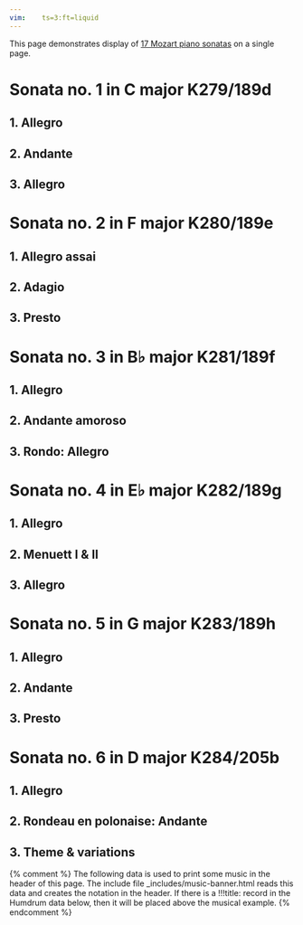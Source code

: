 ```yaml
---
vim:	ts=3:ft=liquid
---
```


<style>
li.tag-h2 {
	display: block;
	padding-top: 0px;
	margin-top: 0px;
	margin-left: 10px;
}

nav {
	overflow: scroll;
	position: relative;
	text-align: left;
	top: 20px;
}

footer {
	display: none;
}

html {
	width-min: 1060px;
}

section {
	/* margin-top: -375px !important; */
	top: -675px;
}

section h1, section h2 {
	display: none;
}
</style>

This page demonstrates display of <a target="_blank"
href="https://github.com/craigsapp/mozart-piano-sonatas">17 Mozart piano
sonatas</a> on a single page.  

<script type="text/x-humdrum" id="viewer"></script>

# Sonata no. 1 in C major K279/189d #
## 1. Allegro ##
<script type="text/x-humdrum" id="sonata01-1">{% include_relative kern/sonata01-1.krn -%}</script>
## 2. Andante ##
<script type="text/x-humdrum" id="sonata01-2">{% include_relative kern/sonata01-2.krn -%}</script>
## 3. Allegro ##
<script type="text/x-humdrum" id="sonata01-3">{% include_relative kern/sonata01-3.krn -%}</script>

# Sonata no. 2 in F major K280/189e #
## 1. Allegro assai ##
<script type="text/x-humdrum" id="sonata02-1">{% include_relative kern/sonata02-1.krn -%}</script>
## 2. Adagio ##
<script type="text/x-humdrum" id="sonata02-2">{% include_relative kern/sonata02-2.krn -%}</script>
## 3. Presto ##
<script type="text/x-humdrum" id="sonata02-3">{% include_relative kern/sonata02-3.krn -%}</script>

# Sonata no. 3 in B&#x266D; major K281/189f #
## 1. Allegro ##
<script type="text/x-humdrum" id="sonata03-1">{% include_relative kern/sonata03-1.krn -%}</script>
## 2. Andante amoroso ##
<script type="text/x-humdrum" id="sonata03-2">{% include_relative kern/sonata03-2.krn -%}</script>
## 3. Rondo: Allegro ##
<script type="text/x-humdrum" id="sonata03-3">{% include_relative kern/sonata03-3.krn -%}</script>

# Sonata no. 4 in E&#x266D; major K282/189g #
## 1. Allegro ##
<script type="text/x-humdrum" id="sonata04-1">{% include_relative kern/sonata04-1.krn -%}</script>
## 2. Menuett I & II ##
<script type="text/x-humdrum" id="sonata04-2">{% include_relative kern/sonata04-2.krn -%}</script>
## 3. Allegro ##
<script type="text/x-humdrum" id="sonata04-3">{% include_relative kern/sonata04-3.krn -%}</script>

# Sonata no. 5 in G major K283/189h #
## 1. Allegro ##
<script type="text/x-humdrum" id="sonata05-1">{% include_relative kern/sonata05-1.krn -%}</script>
## 2. Andante ##
<script type="text/x-humdrum" id="sonata05-2">{% include_relative kern/sonata05-2.krn -%}</script>
## 3. Presto ##
<script type="text/x-humdrum" id="sonata05-3">{% include_relative kern/sonata05-3.krn -%}</script>

# Sonata no. 6 in D major K284/205b #
## 1. Allegro ##
<script type="text/x-humdrum" id="sonata06-1">{% include_relative kern/sonata06-1.krn -%}</script>
## 2. Rondeau en polonaise: Andante ##
<script type="text/x-humdrum" id="sonata06-2">{% include_relative kern/sonata06-2.krn -%}</script>
## 3. Theme & variations ##
<script type="text/x-humdrum" id="sonata06-3a">{% include_relative kern/sonata06-3a.krn -%}</script>
<script type="text/x-humdrum" id="sonata06-3b">{% include_relative kern/sonata06-3b.krn -%}</script>
<script type="text/x-humdrum" id="sonata06-3c">{% include_relative kern/sonata06-3c.krn -%}</script>
<script type="text/x-humdrum" id="sonata06-3d">{% include_relative kern/sonata06-3d.krn -%}</script>
<script type="text/x-humdrum" id="sonata06-3e">{% include_relative kern/sonata06-3e.krn -%}</script>
<script type="text/x-humdrum" id="sonata06-3f">{% include_relative kern/sonata06-3f.krn -%}</script>
<script type="text/x-humdrum" id="sonata06-3g">{% include_relative kern/sonata06-3g.krn -%}</script>
<script type="text/x-humdrum" id="sonata06-3h">{% include_relative kern/sonata06-3h.krn -%}</script>
<script type="text/x-humdrum" id="sonata06-3i">{% include_relative kern/sonata06-3i.krn -%}</script>
<script type="text/x-humdrum" id="sonata06-3j">{% include_relative kern/sonata06-3j.krn -%}</script>
<script type="text/x-humdrum" id="sonata06-3k">{% include_relative kern/sonata06-3k.krn -%}</script>
<script type="text/x-humdrum" id="sonata06-3l">{% include_relative kern/sonata06-3l.krn -%}</script>
<script type="text/x-humdrum" id="sonata06-3m">{% include_relative kern/sonata06-3m.krn -%}</script>



<script type="text/x-humdrum" id="sonata07-1">{% include_relative kern/sonata07-1.krn -%}</script>
<script type="text/x-humdrum" id="sonata07-2">{% include_relative kern/sonata07-2.krn -%}</script>
<script type="text/x-humdrum" id="sonata07-3">{% include_relative kern/sonata07-3.krn -%}</script>

<script type="text/x-humdrum" id="sonata08-1">{% include_relative kern/sonata08-1.krn -%}</script>
<script type="text/x-humdrum" id="sonata08-2">{% include_relative kern/sonata08-2.krn -%}</script>
<script type="text/x-humdrum" id="sonata08-3">{% include_relative kern/sonata08-3.krn -%}</script>

<script type="text/x-humdrum" id="sonata09-1">{% include_relative kern/sonata09-1.krn -%}</script>
<script type="text/x-humdrum" id="sonata09-2">{% include_relative kern/sonata09-2.krn -%}</script>
<script type="text/x-humdrum" id="sonata09-3">{% include_relative kern/sonata09-3.krn -%}</script>

<script type="text/x-humdrum" id="sonata10-1">{% include_relative kern/sonata10-1.krn -%}</script>
<script type="text/x-humdrum" id="sonata10-2">{% include_relative kern/sonata10-2.krn -%}</script>
<script type="text/x-humdrum" id="sonata10-3">{% include_relative kern/sonata10-3.krn -%}</script>

<script type="text/x-humdrum" id="sonata11-1a">{% include_relative kern/sonata11-1a.krn -%}</script>
<script type="text/x-humdrum" id="sonata11-1b">{% include_relative kern/sonata11-1b.krn -%}</script>
<script type="text/x-humdrum" id="sonata11-1c">{% include_relative kern/sonata11-1c.krn -%}</script>
<script type="text/x-humdrum" id="sonata11-1d">{% include_relative kern/sonata11-1d.krn -%}</script>
<script type="text/x-humdrum" id="sonata11-1e">{% include_relative kern/sonata11-1e.krn -%}</script>
<script type="text/x-humdrum" id="sonata11-1f">{% include_relative kern/sonata11-1f.krn -%}</script>
<script type="text/x-humdrum" id="sonata11-1g">{% include_relative kern/sonata11-1g.krn -%}</script>
<script type="text/x-humdrum" id="sonata11-2">{% include_relative kern/sonata11-2.krn -%}</script>
<script type="text/x-humdrum" id="sonata11-3">{% include_relative kern/sonata11-3.krn -%}</script>

<script type="text/x-humdrum" id="sonata12-1">{% include_relative kern/sonata12-1.krn -%}</script>
<script type="text/x-humdrum" id="sonata12-2">{% include_relative kern/sonata12-2.krn -%}</script>
<script type="text/x-humdrum" id="sonata12-3">{% include_relative kern/sonata12-3.krn -%}</script>

<script type="text/x-humdrum" id="sonata13-1">{% include_relative kern/sonata13-1.krn -%}</script>
<script type="text/x-humdrum" id="sonata13-2">{% include_relative kern/sonata13-2.krn -%}</script>
<script type="text/x-humdrum" id="sonata13-3">{% include_relative kern/sonata13-3.krn -%}</script>

<script type="text/x-humdrum" id="sonata14-1">{% include_relative kern/sonata14-1.krn -%}</script>
<script type="text/x-humdrum" id="sonata14-2">{% include_relative kern/sonata14-2.krn -%}</script>
<script type="text/x-humdrum" id="sonata14-3">{% include_relative kern/sonata14-3.krn -%}</script>

<script type="text/x-humdrum" id="sonata15-1">{% include_relative kern/sonata15-1.krn -%}</script>
<script type="text/x-humdrum" id="sonata15-2">{% include_relative kern/sonata15-2.krn -%}</script>
<script type="text/x-humdrum" id="sonata15-3">{% include_relative kern/sonata15-3.krn -%}</script>

<script type="text/x-humdrum" id="sonata16-1">{% include_relative kern/sonata16-1.krn -%}</script>
<script type="text/x-humdrum" id="sonata16-2">{% include_relative kern/sonata16-2.krn -%}</script>
<script type="text/x-humdrum" id="sonata16-3">{% include_relative kern/sonata16-3.krn -%}</script>

<script type="text/x-humdrum" id="sonata17-1">{% include_relative kern/sonata17-1.krn -%}</script>
<script type="text/x-humdrum" id="sonata17-2">{% include_relative kern/sonata17-2.krn -%}</script>
<script type="text/x-humdrum" id="sonata17-3">{% include_relative kern/sonata17-3.krn -%}</script>


{% comment %}
	The following data is used to print some music in the header of this page.
	The include file _includes/music-banner.html reads this data and creates
	the notation in the header.  If there is a !!!title: record in the
	Humdrum data below, then it will be placed above the musical example.
{% endcomment %}

<div style="display:none" id="title-notation-source">
!!!title: Mozart: Piano sonata no. 1 in C major, K 279/K<sup>6</sup> 189d, mvmt. 1
{% include banner-scores/mozart-sonata01-1.krn -%}
</div>


<script>

//////////////////////////////
//
// DOMContentLoaded event listener -- Various hacks to the default styling
//   of the jekyll theme.
//

document.addEventListener("DOMContentLoaded", function(event) {
	var section = document.querySelector("section");
	section.style.height = "";
	section.style.minHeight = "1000px";


	// display the first movement
	displayHumdrum({
		source: "sonata01-1",
		target: "viewer",
		scale: 30
	});
	var tag = document.querySelector("li.tag-h2");
	tag.style.textShadow = "0px 0px 10px #aa0000";
});



//////////////////////////////
//
// DOMContentLoaded event listener -- Add click event callbacks for 
//   movement headings that will display the notation for the movement
//   in the main section.
//

document.addEventListener("DOMContentLoaded", function(event) {
	var mtags = document.querySelectorAll("li.tag-h2");
	console.log("MTAGS", mtags);
	for (var i=0; i<mtags.length; i++) {
		addClickCallback(mtags[i]);
	}
});



//////////////////////////////
//
// addClickCallback --
//

function addClickCallback(element) {
	var mvmt = 0;
	var matches = element.textContent.match(/^\s*(\d[a-z]?)\.?\s/);
	if (matches) {
		mvmt = parseInt(matches[1]);
	}
	if (mvmt < 1) {
		console.log("Warning: could not find movement number from heading", element);
		return;
	}
	var laste = element;
	while (laste && !laste.className.match(/tag-h1/)) {
		laste = laste.previousSibling;
	}
	if (!laste || !laste.className.match(/tag-h1/)) {
		console.log("Warning: could not find sonata entry for movement:", element, laste);
		return;
	}

	matches = laste.textContent.match(/Sonata\s+no\.?\s+(\d+)/i);
	if (!matches) {
		console.log("Warning: could not find sonata number from heading", laste);
		return;
	}
	var sonata = parseInt(matches[1]);
	// console.log("SONATA", sonata, "MOVEMENT", mvmt);

	element.addEventListener("click", function(event) {
		var m = mvmt;
		var s = sonata;
		var source = "sonata";
		if (s < 10) {
			source += "0";
		}
		source += s;
		source += '-';
		source += m;
		console.log("SOURCE", source);
		target = "viewer";
		// wait styling is not updating until displayHumdrum is finished...
		document.body.style.cursor = "wait";

		displayHumdrum({
			source: source,
			target: target,
			scale: 30,
			postFunction: cursorNormal
		});

		var tags = document.querySelectorAll("li.tag-h2");
		var i;
		for (i=0; i<tags.length; i++) {
			tags[i].style.textShadow = "";
		}
		console.log("EVENT", event);
		var element = null;
		for (i=0; i<event.path.length; i++) {
			if (event.path[i].className.match(/tag-h2/)) {
				element = event.path[i];
				break;
			}
		}
		if (element) {
			element.style.textShadow = "0px 0px 10px #aa0000";
		}
	})
}

function cursorNormal() {
	document.body.style.cursor = "";
}

</script>








